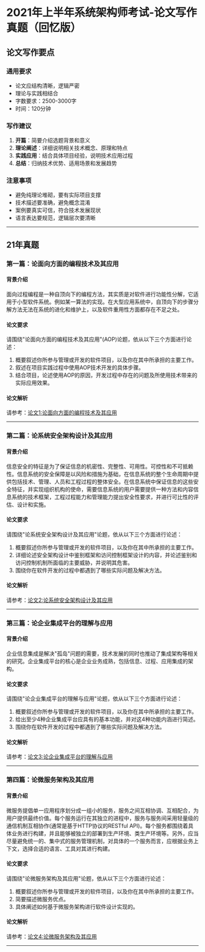 # 2021年上半年系统架构师考试-论文写作真题（回忆版）


## 论文写作要点

### 通用要求
- 论文应结构清晰，逻辑严密
- 理论与实践相结合
- 字数要求：2500-3000字
- 时间：120分钟

### 写作建议
1. **开篇**：简要介绍选题背景和意义
2. **理论阐述**：详细说明相关技术概念、原理和特点
3. **实践应用**：结合具体项目经验，说明技术应用过程
4. **总结**：归纳技术优势、适用场景和发展趋势

### 注意事项
- 避免纯理论堆砌，要有实际项目支撑
- 技术描述要准确，避免概念混淆
- 案例要真实可信，符合技术发展现状
- 语言表达要规范，逻辑层次要清晰

---
## 21年真题
### 第一篇：论面向方面的编程技术及其应用

#### 背景介绍
面向过程编程是一种自顶向下的编程方法，其实质是对软件进行功能性分解，它适用于小型软件系统。例如某一算法的实现。在大型应用系统中，自顶向下的步骤分解方法无法在系统的进化和维护上，以及软件重用性方面都存在不足之处。

#### 论文要求
请围绕"论面向方面的编程技术及其应用"(AOP)论题，依从以下三个方面进行论述：
1. 概要叙述你所参与管理或开发的软件项目，以及你在其中所承担的主要工作。
2. 叙述在项目实践过程中使用AOP技术开发的具体步骤。
3. 结合项目，论述使用AOP的原因，开发过程中存在的问题及所使用技术带来的实际应用效果。

#### 论文解析

请参考：[论文1:论面向方面的编程技术及其应用](./lecture_detail/p1.md)

---

### 第二篇：论系统安全架构设计及其应用

#### 背景介绍
信息安全的特征是为了保证信息的机密性、完整性、可用性。可控性和不可抵赖性。信息系统的安全保障是以风险和措施为基础，在信息系统的整个生命周期中提供包括技术、管理、人员和工程过程的整体安全。在信息系统中保证信息的这些安全特征，并实现组织机构的使命，需要信息系统的用户需要提供一种方法和内容信息系统的技术框架，工程过程能力和管理能力提出安全性要求，并进行可比性的评估、设计和实施。

#### 论文要求
请围绕"论系统安全架构设计及其应用"论题，依从以下三个方面进行论述：
1. 概要叙述你所参与管理或开发的软件项目，以及你在其中所承担的主要工作。
2. 详细论述安全架构设计中鉴别框架和访问控制框架设计的内容，并论述鉴别和访问控制机制所面临的主要威胁，并说明其危害。
3. 围绕你在软件开发的过程中都遇到了哪些实际问题及解决方法。

#### 论文解析

请参考：[论文2:论系统安全架构设计及其应用](./lecture_detail/p2.md)

---

### 第三篇：论企业集成平台的理解与应用

#### 背景介绍
企业信息集成是解决"孤岛"问题的需要，技术发展的同时也推动了集成架构等相关的研究。企业集成平台的核心是企业业务成熟，包括信息、过程、应用集成的架构。

#### 论文要求
请围绕"论企业集成平台的理解与应用"论题，依从以下三个方面进行论述：
1. 概要叙述你所参与管理或开发的软件项目，以及你在其中所承担的主要工作。
2. 给出至少4种企业集成平台应具有的基本功能，并对这4种功能内涵进行简述。
3. 围绕你在软件开发的过程中都遇到了哪些实际问题及解决方法。

#### 论文解析

请参考：[论文3:论企业集成平台的理解与应用](./lecture_detail/p3.md)

---

### 第四篇：论微服务架构及其应用

#### 背景介绍
微服务提倡单一应用程序划分成一组小的服务，服务之间互相协调、互相配合，为用户提供最终价值。每个服务运行在其独立的进程中，服务与服务间采用轻量级的通信机制互相协作(通常是基于HTTP协议的RESTful API)。每个服务都围绕着具体业务进行构建，并且能够被独立的部署到生产环境、类生产环境等。另外，应当尽量避免统一的、集中式的服务管理机制，对具体的一个服务而言，应根据业务上下文，选择合适的语言、工具对其进行构建。

#### 论文要求
请围绕"论微服务架构及其应用"论题，依从以下三个方面进行论述：
1. 概要叙述你所参与管理或开发的软件项目，以及你在其中所承担的主要工作。
2. 简要描述微服务优点。
3. 具体阐述如何基于微服务架构进行软件设计实现的。

#### 论文解析

请参考：[论文4:论微服务架构及其应用](./lecture_detail/p4.md)

---
